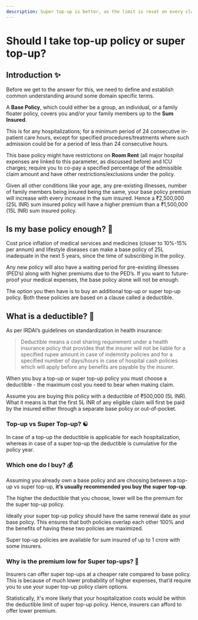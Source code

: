 ```yaml
---
description: Super top-up is better, as the limit is reset on every claim. While for top-up, it's per policy year
---
```


# Should I take top-up policy or super top-up?

## Introduction ✨

Before we get to the answer for this, we need to define and establish common understanding around some domain specific terms.

A **Base Policy**, which could either be a group, an individual, or a family floater policy, covers you and/or your family members up to the **Sum Insured**.

This is for any hospitalizations; for a minimum period of 24 consecutive in-patient care hours, except for specified procedures/treatments where such admission could be for a period of less than 24 consecutive hours.

This base policy might have restrictions on **Room Rent** (all major hospital expenses are linked to this parameter, as discussed before) and ICU charges; require you to co-pay a specified percentage of the admissible claim amount and have other restrictions/exclusions under the policy.

Given all other conditions like your age, any pre-existing illnesses, number of family members being insured being the same, your base policy premium will increase with every increase in the sum insured. Hence a ₹2,500,000 (25L INR) sum insured policy will have a higher premium than a ₹1,500,000 (15L INR) sum insured policy.

## Is my base policy enough? 🤔

Cost price inflation of medical services and medicines (closer to 10%-15% per annum) and lifestyle diseases can make a base policy of 25L inadequate in the next 5 years, since the time of subscribing in the policy.

Any new policy will also have a waiting period for pre-existing illnesses (PED’s) along with higher premiums due to the PED’s. If you want to future-proof your medical expenses, the base policy alone will not be enough.

The option you then have is to buy an additional top-up or super top-up policy. Both these policies are based on a clause called a deductible.

## What is a deductible? 🌵

As per IRDAI’s guidelines on standardization in health insurance:

> Deductible means a cost sharing requirement under a health insurance policy that provides that the insurer will not be liable for a specified rupee amount in case of indemnity policies and for a specified number of days/hours in case of hospital cash policies which will apply before any benefits are payable by the insurer.

When you buy a top-up or super top-up policy you must choose a deductible - the maximum cost you need to bear when making claim.

Assume you are buying this policy with a deductible of ₹500,000 (5L INR). What it means is that the first 5L INR of any eligible claim will first be paid by the insured either through a separate base policy or out-of-pocket.

### Top-up vs Super Top-up? ☯️ <a id="Top-up-vs-Super-Top-up-"></a>

In case of a top-up the deductible is applicable for each hospitalization, whereas in case of a super top-up the deductible is cumulative for the policy year.

### Which one do I buy? 💰 <a id="Which-one-do-I-buy-"></a>

Assuming you already own a base policy and are choosing between a top-up vs super top-up, **it’s usually recommended you buy the super top-up**.

The higher the deductible that you choose, lower will be the premium for the super top-up policy.

Ideally your super top-up policy should have the same renewal date as your base policy. This ensures that both policies overlap each other 100% and the benefits of having these two policies are maximized.

Super top-up policies are available for sum insured of up to 1 crore with some insurers.

### Why is the premium low for Super top-ups? 🐤 <a id="Why-is-the-Premium-Low-for-Super-Top-ups-"></a>

Insurers can offer super top-ups at a cheaper rate compared to base policy. This is because of much lower probability of higher expenses, that’d require you to use your super top-up policy claim options.

Statistically, it's more likely that your hospitalization costs would be within the deductible limit of super top-up policy. Hence, insurers can afford to offer lower premium.

